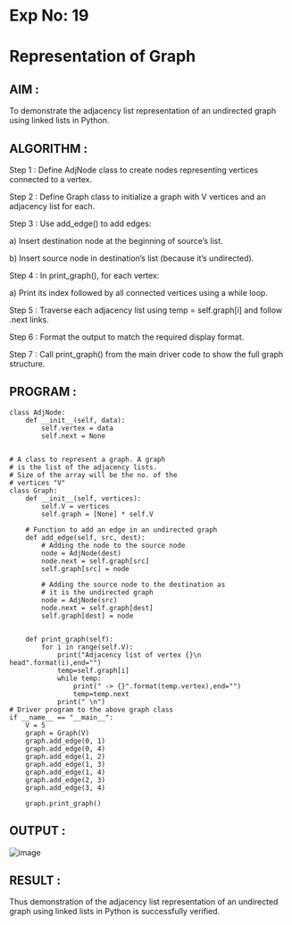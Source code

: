 # Exp No: 19
# Representation of Graph

## AIM :

To demonstrate the adjacency list representation of an undirected graph using linked lists in Python.

## ALGORITHM :

Step 1 : Define AdjNode class to create nodes representing vertices connected to a vertex.

Step 2 : Define Graph class to initialize a graph with V vertices and an adjacency list for each.

Step 3 : Use add_edge() to add edges:

a) Insert destination node at the beginning of source’s list.

b) Insert source node in destination’s list (because it’s undirected).

Step 4 : In print_graph(), for each vertex:

a) Print its index followed by all connected vertices using a while loop.

Step 5 : Traverse each adjacency list using temp = self.graph[i] and follow .next links.

Step 6 : Format the output to match the required display format.

Step 7 : Call print_graph() from the main driver code to show the full graph structure.

## PROGRAM :

```
class AdjNode:
	def __init__(self, data):
		self.vertex = data
		self.next = None


# A class to represent a graph. A graph
# is the list of the adjacency lists.
# Size of the array will be the no. of the
# vertices "V"
class Graph:
	def __init__(self, vertices):
		self.V = vertices
		self.graph = [None] * self.V

	# Function to add an edge in an undirected graph
	def add_edge(self, src, dest):
		# Adding the node to the source node
		node = AdjNode(dest)
		node.next = self.graph[src]
		self.graph[src] = node

		# Adding the source node to the destination as
		# it is the undirected graph
		node = AdjNode(src)
		node.next = self.graph[dest]
		self.graph[dest] = node

	
	def print_graph(self):
	    for i in range(self.V):
	        print("Adjacency list of vertex {}\n head".format(i),end="")
	        temp=self.graph[i]
	        while temp:
	            print(" -> {}".format(temp.vertex),end="")
	            temp=temp.next
	        print(" \n")
# Driver program to the above graph class
if __name__ == "__main__":
	V = 5
	graph = Graph(V)
	graph.add_edge(0, 1)
	graph.add_edge(0, 4)
	graph.add_edge(1, 2)
	graph.add_edge(1, 3)
	graph.add_edge(1, 4)
	graph.add_edge(2, 3)
	graph.add_edge(3, 4)

	graph.print_graph()

```

## OUTPUT :

![image](https://github.com/user-attachments/assets/15e35e84-b75a-4bda-8ab9-e30a1c35ff40)

## RESULT :

Thus demonstration of the adjacency list representation of an undirected graph using linked lists in Python is successfully verified.
